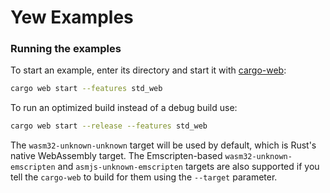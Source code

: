 # Yew Examples

### Running the examples

To start an example, enter its directory and start it with [cargo-web]:

```bash
cargo web start --features std_web
```

To run an optimized build instead of a debug build use:

```bash
cargo web start --release --features std_web
```

The `wasm32-unknown-unknown` target will be used by default, which is Rust's native WebAssembly target. The Emscripten-based `wasm32-unknown-emscripten` and `asmjs-unknown-emscripten` targets are also supported if you tell the `cargo-web` to build for them using the `--target` parameter.

[cargo-web]: https://github.com/koute/cargo-web
